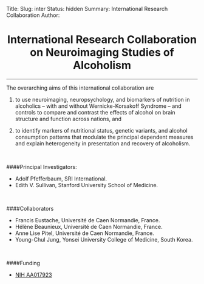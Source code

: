 Title: 
Slug: inter
Status: hidden
Summary: International Research Collaboration
Author:

<h1 align="middle">International Research Collaboration on Neuroimaging Studies of Alcoholism</h1>

---

The overarching aims of this international collaboration are 

1) to use neuroimaging, neuropsychology, and biomarkers of nutrition in alcoholics – with and without Wernicke-Korsakoff Syndrome – and controls to compare and contrast the effects of alcohol on brain structure and function across nations, and 

2) to identify markers of nutritional status, genetic variants, and alcohol consumption patterns that modulate the principal dependent measures and explain heterogeneity in presentation and recovery of alcoholism.

</br>

####Principal Investigators:

* Adolf Pfefferbaum, SRI International.
* Edith V. Sullivan, Stanford University School of Medicine.

</br>

####Collaborators

 * Francis Eustache, Université de Caen Normandie, France.
 * Hélène Beaunieux, Université de Caen Normandie, France.
 * Anne Lise Pitel, Université de Caen Normandie, France.
 * Young-Chul Jung, Yonsei University College of Medicine, South Korea.

</br>

####Funding

 * [NIH AA017923][inter]

[inter]: https://projectreporter.nih.gov/project_info_description.cfm?aid=9042901&icde=29447440